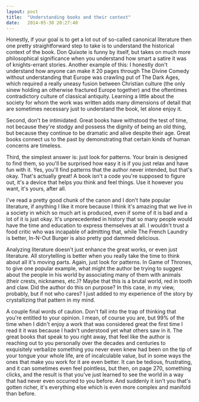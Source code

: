 ```yaml
---
layout: post
title:  "Understanding books and their context"
date:   2014-05-30 20:27:40
---
```


Honestly, if your goal is to get a lot out of so-called canonical literature then one pretty straightforward step to take is to understand the historical context of the book.  Don Quixote is funny by itself, but takes on much more philosophical significance when you understand how smart a satire it was of knights-errant stories.  Another example of this: I honestly don't understand how anyone can make it 20 pages through The Divine Comedy without understanding that Europe was crawling put of The Dark Ages, which required a really uneasy fusion between Christian culture (the only sinew holding an otherwise fractured Europe together) and the oftentimes contradictory culture of classical antiquity.  Learning a little about the society for whom the work was written adds many dimensions of detail that are sometimes necessary just to understand the book, let alone enjoy it.

Second, don't be intimidated.  Great books have withstood the test of time, not because they're stodgy and possess the dignity of being an old thing, but because they continue to be dramatic and alive despite their age.  Great books connect us to the past by demonstrating that certain kinds of human concerns are timeless.

Third, the simplest answer is: just look for patterns.  Your brain is designed to find them, so you'll be surprised how easy it is if you just relax and have fun with it.  Yes, you'll find patterns that the author never intended, but that's okay.  That's actually great!  A book isn't a code you're supposed to figure out, it's a device that helps you think and feel things.  Use it however you want, it's yours, after all.

I've read a pretty good chunk of the canon and I don't hate popular literature, if anything I like it more because I think it's amazing that we live in a society in which so much art is produced, even if some of it is bad and a lot of it is just okay.  It's unprecedented in history that so many people would have the time and education to express themselves at all.  I wouldn't trust a food critic who was incapable of admitting that, while The French Laundry is better, In-N-Out Burger is also pretty god dammed delicious.

Analyzing literature doesn't just enhance the great works, or even just literature.  All storytelling is better when you really take the time to think about all it's moving parts.  Again, just look for patterns.  In Game of Thrones, to give one popular example, what might the author be trying to suggest about the people in his world by associating many of them with animals (their crests, nicknames, etc.)?  Maybe that this is a brutal world, red in tooth and claw.  Did the author do this on purpose?  In this case, in my view, probably, but if not who cares?  I just added to my experience of the story by crystallizing that pattern in my mind.

A couple final words of caution.  Don't fall into the trap of thinking that you're entitled to your opinion.  I mean, of course you are, but 99% of the time when I didn't enjoy a work that was considered great the first time I read it it was because I hadn't understood yet what others saw in it.  The great books that speak to you right away, that feel like the author is reaching out to you personally over the decades and centuries to exquisitely verbalize something you never even knew had been on the tip of your tongue your whole life, are of incalculable value, but in some ways the ones that make you work for it are even better.  It can be tedious, frustrating, and it can sometimes even feel pointless, but then, on page 270, something clicks, and the result is that you've just learned to see the world in a way that had never even occurred to you before.  And suddenly it isn't you that's gotten richer, it's everything else which is even more complex and manifold than before.